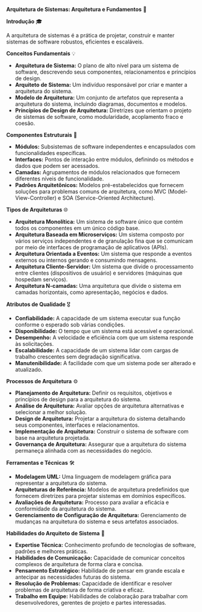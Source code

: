 **Arquitetura de Sistemas: Arquitetura e Fundamentos** 📖

**Introdução** 🎓

A arquitetura de sistemas é a prática de projetar, construir e manter sistemas de software robustos, eficientes e escaláveis.

**Conceitos Fundamentais** 💡

* **Arquitetura de Sistema:** O plano de alto nível para um sistema de software, descrevendo seus componentes, relacionamentos e princípios de design.
* **Arquiteto de Sistema:** Um indivíduo responsável por criar e manter a arquitetura do sistema.
* **Modelo de Arquitetura:** Um conjunto de artefatos que representa a arquitetura do sistema, incluindo diagramas, documentos e modelos.
* **Princípios de Design de Arquitetura:** Diretrizes que orientam o projeto de sistemas de software, como modularidade, acoplamento fraco e coesão.

**Componentes Estruturais** 🧱

* **Módulos:** Subsistemas de software independentes e encapsulados com funcionalidades específicas.
* **Interfaces:** Pontos de interação entre módulos, definindo os métodos e dados que podem ser acessados.
* **Camadas:** Agrupamentos de módulos relacionados que fornecem diferentes níveis de funcionalidade.
* **Padrões Arquitetônicos:** Modelos pré-estabelecidos que fornecem soluções para problemas comuns de arquitetura, como MVC (Model-View-Controller) e SOA (Service-Oriented Architecture).

**Tipos de Arquiteturas** 🌐

* **Arquitetura Monolítica:** Um sistema de software único que contém todos os componentes em um único código base.
* **Arquitetura Baseada em Microserviços:** Um sistema composto por vários serviços independentes e de granulação fina que se comunicam por meio de interfaces de programação de aplicativos (APIs).
* **Arquitetura Orientada a Eventos:** Um sistema que responde a eventos externos ou internos gerando e consumindo mensagens.
* **Arquitetura Cliente-Servidor:** Um sistema que divide o processamento entre clientes (dispositivos de usuário) e servidores (máquinas que hospedam serviços).
* **Arquitetura N-camadas:** Uma arquitetura que divide o sistema em camadas horizontais, como apresentação, negócios e dados.

**Atributos de Qualidade** 🎖️

* **Confiabilidade:** A capacidade de um sistema executar sua função conforme o esperado sob várias condições.
* **Disponibilidade:** O tempo que um sistema está acessível e operacional.
* **Desempenho:** A velocidade e eficiência com que um sistema responde às solicitações.
* **Escalabilidade:** A capacidade de um sistema lidar com cargas de trabalho crescentes sem degradação significativa.
* **Manutenibilidade:** A facilidade com que um sistema pode ser alterado e atualizado.

**Processos de Arquitetura** ⚙️

* **Planejamento de Arquitetura:** Definir os requisitos, objetivos e princípios de design para a arquitetura do sistema.
* **Análise de Arquitetura:** Avaliar opções de arquitetura alternativas e selecionar a melhor solução.
* **Design de Arquitetura:** Projetar a arquitetura do sistema detalhando seus componentes, interfaces e relacionamentos.
* **Implementação de Arquitetura:** Construir o sistema de software com base na arquitetura projetada.
* **Governança de Arquitetura:** Assegurar que a arquitetura do sistema permaneça alinhada com as necessidades do negócio.

**Ferramentas e Técnicas** 🛠️

* **Modelagem UML:** Uma linguagem de modelagem gráfica para representar a arquitetura do sistema.
* **Arquiteturas de Referência:** Modelos de arquitetura predefinidos que fornecem diretrizes para projetar sistemas em domínios específicos.
* **Avaliações de Arquitetura:** Processo para avaliar a eficácia e conformidade da arquitetura do sistema.
* **Gerenciamento de Configuração de Arquitetura:** Gerenciamento de mudanças na arquitetura do sistema e seus artefatos associados.

**Habilidades do Arquiteto de Sistema** 💪

* **Expertise Técnica:** Conhecimento profundo de tecnologias de software, padrões e melhores práticas.
* **Habilidades de Comunicação:** Capacidade de comunicar conceitos complexos de arquitetura de forma clara e concisa.
* **Pensamento Estratégico:** Habilidade de pensar em grande escala e antecipar as necessidades futuras do sistema.
* **Resolução de Problemas:** Capacidade de identificar e resolver problemas de arquitetura de forma criativa e eficaz.
* **Trabalho em Equipe:** Habilidades de colaboração para trabalhar com desenvolvedores, gerentes de projeto e partes interessadas.